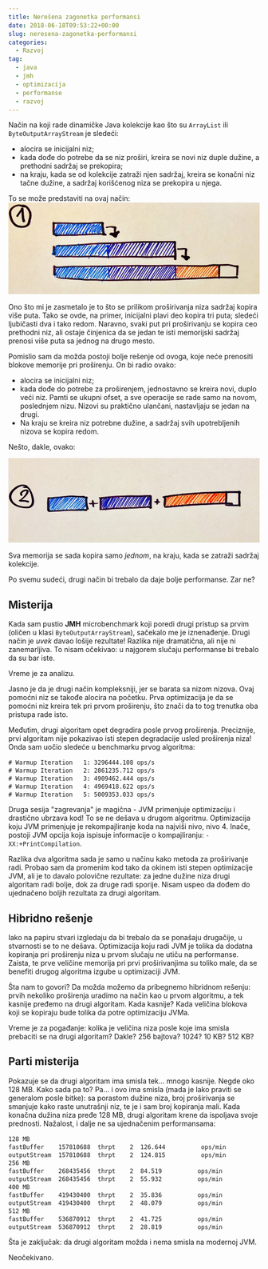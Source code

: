 ```yaml
---
title: Nerešena zagonetka performansi
date: 2018-06-18T09:53:22+00:00
slug: neresena-zagonetka-performansi
categories:
  - Razvoj
tag:
  - java
  - jmh
  - optimizacija
  - performanse
  - razvoj
---
```


Način na koji rade dinamičke Java kolekcije kao što su `ArrayList` ili `ByteOutputArrayStream` je sledeći:

<!--more-->

  + alocira se inicijalni niz;
  + kada dođe do potrebe da se niz proširi, kreira se novi niz duple dužine, a prethodni sadržaj se prekopira;
  + na kraju, kada se od kolekcije zatraži njen sadržaj, kreira se konačni niz tačne dužine, a sadržaj korišćenog niza se prekopira u njega.

To se može predstaviti na ovaj način: ![](niz1.jpg)

Ono što mi je zasmetalo je to što se prilikom proširivanja niza sadržaj kopira više puta. Tako se ovde, na primer, inicijalni plavi deo kopira tri puta; sledeći ljubičasti dva i tako redom. Naravno, svaki put pri proširivanju se kopira ceo prethodni niz, ali ostaje činjenica da se jedan te isti memorijski sadržaj prenosi više puta sa jednog na drugo mesto.

Pomislio sam da možda postoji bolje rešenje od ovoga, koje neće prenositi blokove memorije pri proširenju. On bi radio ovako:

  + alocira se inicijalni niz;
  + kada dođe do potrebe za proširenjem, jednostavno se kreira novi, duplo veći niz. Pamti se ukupni ofset, a sve operacije se rade samo na novom, poslednjem nizu. Nizovi su praktično ulančani, nastavljaju se jedan na drugi.
  + Na kraju se kreira niz potrebne dužine, a sadržaj svih upotrebljenih nizova se kopira redom.

Nešto, dakle, ovako:

![](niz2.jpg)

Sva memorija se sada kopira samo _jednom_, na kraju, kada se zatraži sadržaj kolekcije.

Po svemu sudeći, drugi način bi trebalo da daje bolje performanse. Zar ne?

## Misterija

Kada sam pustio **JMH** microbenchmark koji poredi drugi pristup sa prvim (oličen u klasi `ByteOutputArrayStream`), sačekalo me je iznenađenje. Drugi način je _uvek_ davao lošije rezultate! Razlika nije dramatična, ali nije ni zanemarljiva. To nisam očekivao: u najgorem slučaju performanse bi trebalo da su bar iste.

Vreme je za analizu.

Jasno je da je drugi način kompleksniji, jer se barata sa nizom nizova. Ovaj pomoćni niz se takođe alocira na početku. Prva optimizacija je da se pomoćni niz kreira tek pri prvom proširenju, što znači da to tog trenutka oba pristupa rade isto.

Međutim, drugi algoritam opet degradira posle prvog proširenja. Preciznije, prvi algoritam nije pokazivao isti stepen degradacije usled proširenja niza! Onda sam uočio sledeće u benchmarku prvog algoritma:

    # Warmup Iteration   1: 3296444.108 ops/s
    # Warmup Iteration   2: 2861235.712 ops/s
    # Warmup Iteration   3: 4909462.444 ops/s
    # Warmup Iteration   4: 4969418.622 ops/s
    # Warmup Iteration   5: 5009353.033 ops/s


Druga sesija "zagrevanja" je magična - JVM primenjuje optimizaciju i drastično ubrzava kod! To se ne dešava u drugom algoritmu. Optimizacija koju JVM primenjuje je rekompajliranje koda na najviši nivo, nivo 4. Inače, postoji JVM opcija koja ispisuje informacije o kompajliranju: `-XX:+PrintCompilation`.

Razlika dva algoritma sada je samo u načinu kako metoda za proširivanje radi. Probao sam da promenim kod tako da okinem isti stepen optimizacije JVM, ali je to davalo polovične rezultate: za jedne dužine niza drugi algoritam radi bolje, dok za druge radi sporije. Nisam uspeo da dođem do ujednačeno boljih rezultata za drugi algoritam.

## Hibridno rešenje

Iako na papiru stvari izgledaju da bi trebalo da se ponašaju drugačije, u stvarnosti se to ne dešava. Optimizacija koju radi JVM je tolika da dodatna kopiranja pri proširenju niza u prvom slučaju ne utiču na performanse. Zaista, te prve veličine memorija pri prvi proširivanjima su toliko male, da se benefiti drugog algoritma izgube u optimizaciji JVM.

Šta nam to govori? Da možda možemo da pribegnemo hibridnom rešenju: prvih nekoliko proširenja uradimo na način kao u prvom algoritmu, a tek kasnije pređemo na drugi algoritam. Kada kasnije? Kada veličina blokova koji se kopiraju bude tolika da potre optimizaciju JVMa.

Vreme je za pogađanje: kolika je veličina niza posle koje ima smisla prebaciti se na drugi algoritam? Dakle? 256 bajtova? 1024? 10 KB? 512 KB?

## Parti misterija

Pokazuje se da drugi algoritam ima smisla tek... mnogo kasnije. Negde oko 128 MB. Kako sada pa to? Pa... i ovo ima smisla (mada je lako praviti se generalom posle bitke): sa porastom dužine niza, broj proširivanja se smanjuje kako raste unutrašnji niz, te je i sam broj kopiranja mali. Kada konačna dužina niza pređe 128 MB, drugi algoritam krene da ispoljava svoje prednosti. Nažalost, i dalje ne sa ujednačenim performansama:

    128 MB
    fastBuffer    157810688  thrpt    2  126.644          ops/min
    outputStream  157810688  thrpt    2  124.815          ops/min
    256 MB
    fastBuffer    268435456  thrpt    2  84.519          ops/min
    outputStream  268435456  thrpt    2  55.932          ops/min
    400 MB
    fastBuffer    419430400  thrpt    2  35.836          ops/min
    outputStream  419430400  thrpt    2  48.079          ops/min
    512 MB
    fastBuffer    536870912  thrpt    2  41.725          ops/min
    outputStream  536870912  thrpt    2  28.819          ops/min


Šta je zaključak: da drugi algoritam možda i nema smisla na modernoj JVM.

Neočekivano.

